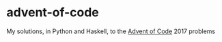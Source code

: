 # advent-of-code

My solutions, in Python and Haskell, to the [Advent of Code](https://adventofcode.com) 2017 problems